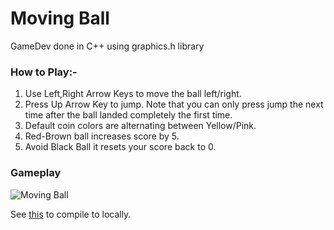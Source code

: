 # Moving Ball
GameDev done in C++ using graphics.h library

### How to Play:-
1) Use Left,Right Arrow Keys to move the ball left/right.
2) Press Up Arrow Key to jump. Note that you can only press jump the next time after the ball landed completely the first time.
3) Default coin colors are alternating between Yellow/Pink.
4) Red-Brown ball increases score by 5.
5) Avoid Black Ball it resets your score back to 0.

### Gameplay
![Moving Ball](https://github.com/user-attachments/assets/5925780f-6300-473a-bd62-b288e271ab17)


See [this](https://github.com/soham-c04/SAHAS-Arcade/tree/main/How%20to%20Compile) to compile to locally.
